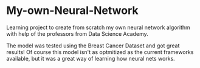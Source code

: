 # My-own-Neural-Network
 Learning project to create from scratch my own neural network algorithm with help of the professors from Data Science Academy.
 
 The model was tested using the Breast Cancer Dataset and got great results! Of course this model isn't as optmitized as the current frameworks available, but it was a great way of learning how neural nets works.
